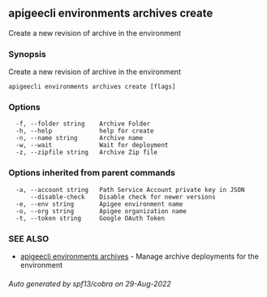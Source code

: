 ## apigeecli environments archives create

Create a new revision of archive in the environment

### Synopsis

Create a new revision of archive in the environment

```
apigeecli environments archives create [flags]
```

### Options

```
  -f, --folder string    Archive Folder
  -h, --help             help for create
  -n, --name string      Archive name
  -w, --wait             Wait for deployment
  -z, --zipfile string   Archive Zip file
```

### Options inherited from parent commands

```
  -a, --account string   Path Service Account private key in JSON
      --disable-check    Disable check for newer versions
  -e, --env string       Apigee environment name
  -o, --org string       Apigee organization name
  -t, --token string     Google OAuth Token
```

### SEE ALSO

* [apigeecli environments archives](apigeecli_environments_archives.md)	 - Manage archive deployments for the environment

###### Auto generated by spf13/cobra on 29-Aug-2022
